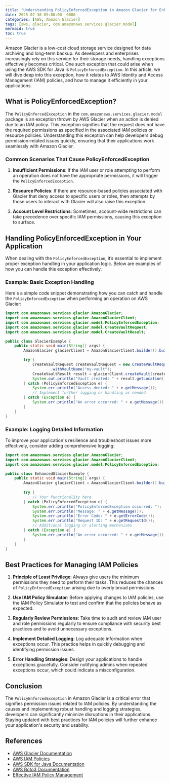 ```yaml
---
title: "Understanding PolicyEnforcedException in Amazon Glacier for Enhanced Data Management"
date: 2025-07-30 09:00:00 -0000
categories: [AWS, Amazon Glacier]
tags: [aws, glacier, com.amazonaws.services.glacier.model]
mermaid: true
toc: true
---
```



Amazon Glacier is a low-cost cloud storage service designed for data archiving and long-term backup. As developers and enterprises increasingly rely on this service for their storage needs, handling exceptions effectively becomes critical. One such exception that could arise when using the AWS SDK for Java is `PolicyEnforcedException`. In this article, we will dive deep into this exception, how it relates to AWS Identity and Access Management (IAM) policies, and how to manage it efficiently in your applications.

## What is PolicyEnforcedException?

The `PolicyEnforcedException` in the `com.amazonaws.services.glacier.model` package is an exception thrown by AWS Glacier when an action is denied due to an IAM policy. This exception signifies that the request does not have the required permissions as specified in the associated IAM policies or resource policies. Understanding this exception can help developers debug permission-related issues quickly, ensuring that their applications work seamlessly with Amazon Glacier.

### Common Scenarios That Cause PolicyEnforcedException

1. **Insufficient Permissions**: If the IAM user or role attempting to perform an operation does not have the appropriate permissions, it will trigger the `PolicyEnforcedException`.

2. **Resource Policies**: If there are resource-based policies associated with Glacier that deny access to specific users or roles, then attempts by those users to interact with Glacier will also raise this exception.

3. **Account Level Restrictions**: Sometimes, account-wide restrictions can take precedence over specific IAM permissions, causing this exception to surface.

## Handling PolicyEnforcedException in Your Application

When dealing with the `PolicyEnforcedException`, it’s essential to implement proper exception handling in your application logic. Below are examples of how you can handle this exception effectively.

### Example: Basic Exception Handling

Here's a simple code snippet demonstrating how you can catch and handle the `PolicyEnforcedException` when performing an operation on AWS Glacier:

```java
import com.amazonaws.services.glacier.AmazonGlacier;
import com.amazonaws.services.glacier.AmazonGlacierClient;
import com.amazonaws.services.glacier.model.PolicyEnforcedException;
import com.amazonaws.services.glacier.model.CreateVaultRequest;
import com.amazonaws.services.glacier.model.CreateVaultResult;

public class GlacierExample {
    public static void main(String[] args) {
        AmazonGlacier glacierClient = AmazonGlacierClient.builder().build();

        try {
            CreateVaultRequest createVaultRequest = new CreateVaultRequest()
                    .withVaultName("my-vault");
            CreateVaultResult result = glacierClient.createVault(createVaultRequest);
            System.out.println("Vault created: " + result.getLocation());
        } catch (PolicyEnforcedException e) {
            System.err.println("Access denied: " + e.getMessage());
            // Implement further logging or handling as needed
        } catch (Exception e) {
            System.err.println("An error occurred: " + e.getMessage());
        }
    }
}
```

### Example: Logging Detailed Information

To improve your application's resilience and troubleshoot issues more effectively, consider adding comprehensive logging:

```java
import com.amazonaws.services.glacier.AmazonGlacier;
import com.amazonaws.services.glacier.AmazonGlacierClient;
import com.amazonaws.services.glacier.model.PolicyEnforcedException;

public class EnhancedGlacierExample {
    public static void main(String[] args) {
        AmazonGlacier glacierClient = AmazonGlacierClient.builder().build();
        
        try {
            // Your functionality here
        } catch (PolicyEnforcedException e) {
            System.err.println("PolicyEnforcedException occurred: ");
            System.err.println("Message: " + e.getMessage());
            System.err.println("Error Code: " + e.getErrorCode());
            System.err.println("Request ID: " + e.getRequestId());
            // Additional logging or alerting mechanisms
        } catch (Exception e) {
            System.err.println("An error occurred: " + e.getMessage());
        }
    }
}
```

## Best Practices for Managing IAM Policies

1. **Principle of Least Privilege**: Always give users the minimum permissions they need to perform their tasks. This reduces the chances of `PolicyEnforcedException` arising due to overly broad permissions.

2. **Use IAM Policy Simulator**: Before applying changes to IAM policies, use the IAM Policy Simulator to test and confirm that the policies behave as expected.

3. **Regularly Review Permissions**: Take time to audit and review IAM user and role permissions regularly to ensure compliance with security best practices and to avoid unnecessary exceptions.

4. **Implement Detailed Logging**: Log adequate information when exceptions occur. This practice helps in quickly debugging and identifying permission issues.

5. **Error Handling Strategies**: Design your applications to handle exceptions gracefully. Consider notifying admins when repeated exceptions occur, which could indicate a misconfiguration.

## Conclusion

The `PolicyEnforcedException` in Amazon Glacier is a critical error that signifies permission issues related to IAM policies. By understanding the causes and implementing robust handling and logging strategies, developers can significantly minimize disruptions in their applications. Staying updated with best practices for IAM policies will further enhance your application's security and usability.

## References

- [AWS Glacier Documentation](https://docs.aws.amazon.com/amazonglacier/latest/dev/introduction.html)
- [AWS IAM Policies](https://docs.aws.amazon.com/IAM/latest/UserGuide/access_policies.html)
- [AWS SDK for Java Documentation](https://aws.amazon.com/sdk-for-java/)
- [AWS Boto3 Documentation](https://boto3.amazonaws.com/v1/documentation/api/latest/index.html)
- [Effective IAM Policy Management](https://aws.amazon.com/blogs/security/effective-management-of-aws-identity-and-access-management-iam-policies/)